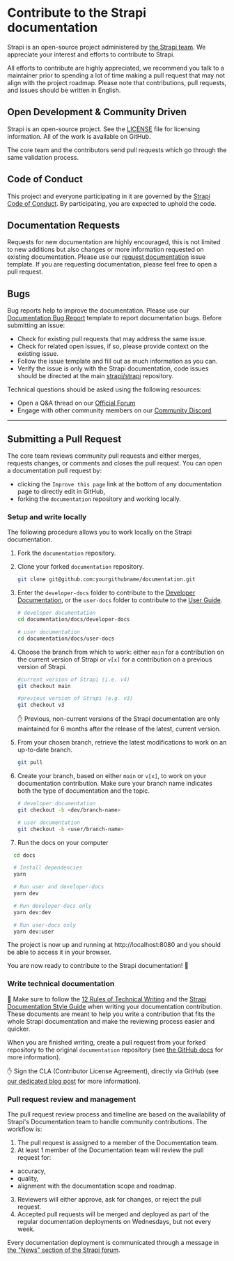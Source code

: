 # Contribute to the Strapi documentation

Strapi is an open-source project administered by [the Strapi team](https://strapi.io/company). We appreciate your interest and efforts to contribute to Strapi.

All efforts to contribute are highly appreciated, we recommend you talk to a maintainer prior to spending a lot of time making a pull request that may not align with the project roadmap. Please note that contributions, pull requests, and issues should be written in English.

## Open Development & Community Driven

Strapi is an open-source project. See the [LICENSE](https://github.com/strapi/documentation/blob/main/LICENSE) file for licensing information. All of the work is available on GitHub.

The core team and the contributors send pull requests which go through the same validation process.

## Code of Conduct

This project and everyone participating in it are governed by the [Strapi Code of Conduct](CODE_OF_CONDUCT.md). By participating, you are expected to uphold the code.

## Documentation Requests

Requests for new documentation are highly encouraged, this is not limited to new additions but also changes or more information requested on existing documentation. Please use our [request documentation](https://github.com/strapi/documentation/issues/new?template=DOC_REQUEST.md&title%5B%5D=REQUEST) issue template. If you are requesting documentation, please feel free to open a pull request.

## Bugs

Bug reports help to improve the documentation. Please use our [Documentation Bug Report](https://github.com/strapi/documentation/issues/new?template=BUG_REPORT.yml) template to report documentation bugs. Before submitting an issue:

- Check for existing pull requests that may address the same issue.
- Check for related open issues, if so, please provide context on the existing issue.
- Follow the issue template and fill out as much information as you can.
- Verify the issue is only with the Strapi documentation, code issues should be directed at the main [strapi/strapi](https://github.com/strapi/strapi) repository.
  
Technical questions should be asked using the following resources:

- Open a Q&A thread on our [Official Forum](https://forum.strapi.io)
- Engage with other community members on our [Community Discord](https://discord.strapi.io)

---

## Submitting a Pull Request

The core team reviews community pull requests and either merges, requests changes, or comments and closes the pull request. You can open a documentation pull request by:

- clicking the `Improve this page` link at the bottom of any documentation page to directly edit in GitHub,
- forking the `documentation` repository and working locally.

### Setup and write locally

The following procedure allows you to work locally on the Strapi documentation.

1. Fork the `documentation` repository.
2. Clone your forked `documentation` repository.
    
    ```bash
    git clone git@github.com:yourgithubname/documentation.git
    ```
    
3. Enter the `developer-docs` folder to contribute to the [Developer Documentation](https://strapi.io/documentation/developer-docs/latest/getting-started/introduction.html), or the `user-docs` folder to contribute to the [User Guide](https://strapi.io/documentation/user-docs/latest/getting-started/introduction.html).
    
    ```bash
    # developer documentation
    cd documentation/docs/developer-docs
    
    # user documentation
    cd documentation/docs/user-docs
    ```
    
4. Choose the branch from which to work: either `main` for a contribution on the current version of Strapi or `v[x]` for a contribution on a previous version of Strapi.
    
    ```bash
    #current version of Strapi (i.e. v4)
    git checkout main
    
    #previous version of Strapi (e.g. v3)
    git checkout v3
    ```
    
    <aside>
    ✋ Previous, non-current versions of the Strapi documentation are only maintained for 6 months after the release of the latest, current version.
    
    </aside>
    
5. From your chosen branch, retrieve the latest modifications to work on an up-to-date branch.
    
    ```bash
    git pull
    ```
    
6. Create your branch, based on either `main` or `v[x]`, to work on your documentation contribution. Make sure your branch name indicates both the type of documentation and the topic.
    
    ```bash
    # developer documentation
    git checkout -b <dev/branch-name>
    
    # user documentation
    git checkout -b <user/branch-name>
    
    ```

7. Run the docs on your computer

  ```bash
    cd docs

    # Install dependencies
    yarn

    # Run user and developer-docs
    yarn dev

    # Run developer-docs only
    yarn dev:dev

    # Run user-docs only
    yarn dev:user

  ```

  The project is now up and running at http://localhost:8080 and you should be able to access it in your browser.

You are now ready to contribute to the Strapi documentation! 🚀

### Write technical documentation

🤗 Make sure to follow the [12 Rules of Technical Writing](https://handbook.strapi.io/user-success-manual/12-rules-of-technical-writing) and the [Strapi Documentation Style Guide](https://handbook.strapi.io/user-success-manual/strapi-documentation-style-guide) when writing your documentation contribution. These documents are meant to help you write a contribution that fits the whole Strapi documentation and make the reviewing process easier and quicker.

When you are finished writing, create a pull request from your forked repository to the original `documentation` repository (see [the GitHub docs](https://docs.github.com/en/github/collaborating-with-pull-requests/proposing-changes-to-your-work-with-pull-requests/creating-a-pull-request-from-a-fork) for more information).

✋ Sign the CLA (Contributor License Agreement), directly via GitHub (see [our dedicated blog post](https://strapi.io/blog/switching-from-dco-to-cla) for more information).

### Pull request review and management

The pull request review process and timeline are based on the availability of Strapi's Documentation team to handle community contributions. The workflow is:

1. The pull request is assigned to a member of the Documentation team.
2. At least 1 member of the Documentation team will review the pull request for:

  - accuracy,
  - quality,
  - alignment with the documentation scope and roadmap.

3. Reviewers will either approve, ask for changes, or reject the pull request.
4. Accepted pull requests will be merged and deployed as part of the regular documentation deployments on Wednesdays, but not every week.

Every documentation deployment is communicated through a message in [the "News" section of the Strapi forum](https://forum.strapi.io/c/news/5).
